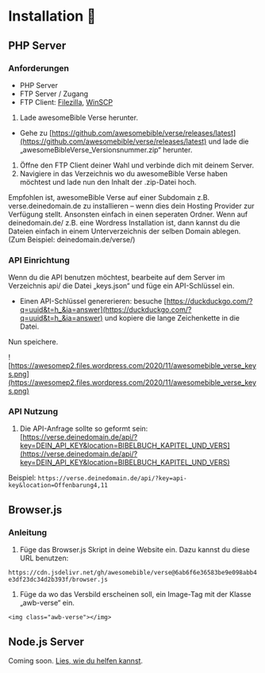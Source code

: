 # Installation 🔧

## PHP Server

### Anforderungen

- PHP Server
- FTP Server / Zugang
- FTP Client: [Filezilla](https://filezilla-project.org/), [WinSCP](https://winscp.net/eng/docs/lang:de)

1. Lade awesomeBible Verse herunter.
- Gehe zu [https://github.com/awesomebible/verse/releases/latest](https://github.com/awesomebible/verse/releases/latest) und lade die „awesomeBibleVerse_Versionsnummer.zip“ herunter.
1. Öffne den FTP Client deiner Wahl und verbinde dich mit deinem Server.
2. Navigiere in das Verzeichnis wo du awesomeBible Verse haben möchtest und lade nun den Inhalt der .zip-Datei hoch.

Empfohlen ist, awesomeBible Verse auf einer Subdomain z.B. verse.deinedomain.de 
zu installieren – wenn dies dein Hosting Provider zur Verfügung stellt. 
Ansonsten einfach in einen seperaten Ordner. Wenn auf deinedomain.de/ 
z.B. eine Wordress Installation ist, dann kannst du die Dateien einfach in einem Unterverzeichnis der selben Domain ablegen. (Zum Beispiel: deinedomain.de/verse/)

### API Einrichtung

Wenn du die API benutzen möchtest, bearbeite auf dem Server im 
Verzeichnis api/ die Datei „keys.json“ und füge ein API-Schlüssel ein.

- Einen API-Schlüssel genererieren: besuche [https://duckduckgo.com/?q=uuid&t=h_&ia=answer](https://duckduckgo.com/?q=uuid&t=h_&ia=answer) und kopiere die lange Zeichenkette in die Datei.

Nun speichere.

![https://awesomep2.files.wordpress.com/2020/11/awesomebible_verse_keys.png](https://awesomep2.files.wordpress.com/2020/11/awesomebible_verse_keys.png)

### API Nutzung

1. Die API-Anfrage sollte so geformt sein: [https://verse.deinedomain.de/api/?key=DEIN_API_KEY&location=BIBELBUCH_KAPITEL_UND_VERS](https://verse.deinedomain.de/api/?key=DEIN_API_KEY&location=BIBELBUCH_KAPITEL_UND_VERS)

Beispiel: `https://verse.deinedomain.de/api/?key=api-key&location=Offenbarung4,11`

## Browser.js

### Anleitung

1. Füge das Browser.js Skript in deine Website ein. Dazu kannst du diese URL benutzen:

`https://cdn.jsdelivr.net/gh/awesomebible/verse@6ab6f6e36583be9e098abb4e3df23dc34d2b393f/browser.js`

1. Füge da wo das Versbild erscheinen soll, ein Image-Tag mit der Klasse „awb-verse“ ein.

`<img class="awb-verse"></img>`

## Node.js Server

Coming soon. [Lies, wie du helfen kannst](Mitmachen%20%F0%9F%98%80%205184df93afc14d7cb5656f9f9cd7a5a9.md).
